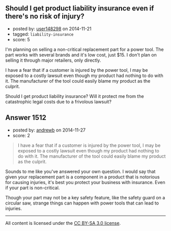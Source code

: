 ## Should I get product liability insurance even if there's no risk of injury?

- posted by: [user148298](https://stackexchange.com/users/49760/user148298) on 2014-11-21
- tagged: `liability-insurance`
- score: 5

<p>I'm planning on selling a non-critical replacement part for a power tool. The part works with several brands and it's low cost, just $15. I don't plan on selling it through major retailers, only directly. </p>

<p>I have a fear that if a customer is injured by the power tool, I may be exposed to a costly lawsuit even though my product had nothing to do with it. The manufacturer of the tool could easily blame my product as the culprit.</p>

<p>Should I get product liability insurance? Will it protect me from the catastrophic legal costs due to a frivolous lawsuit?</p>



## Answer 1512

- posted by: [andrewb](https://stackexchange.com/users/1340467/andrewb) on 2014-11-27
- score: 2

<blockquote>
  <p>I have a fear that if a customer is injured by the power tool, I may be exposed to a costly lawsuit even though my product had nothing to do with it. The manufacturer of the tool could easily blame my product as the culprit.</p>
</blockquote>

<p>Sounds to me like you've answered your own question. I would say that given your replacement part is a component in a product that is notorious for causing injuries, it's best you protect your business with insurance. Even if your part is non-critical.</p>

<p>Though your part may not be a key safety feature, like the safety guard on a circular saw, strange things can happen with power tools that can lead to injuries.</p>




---

All content is licensed under the [CC BY-SA 3.0 license](https://creativecommons.org/licenses/by-sa/3.0/).
